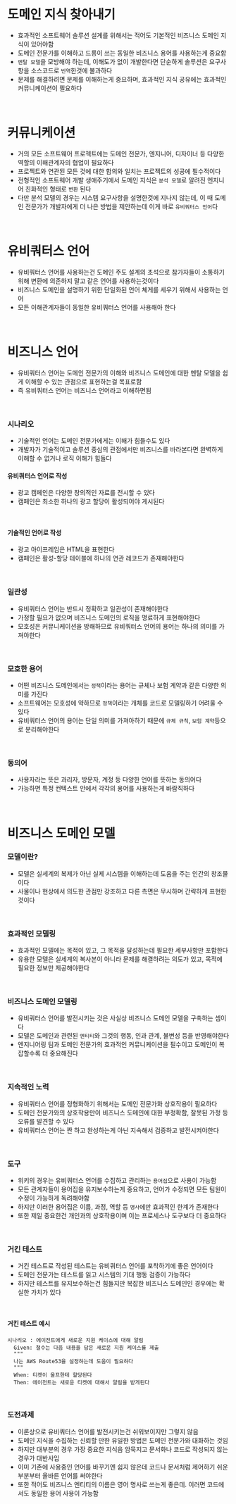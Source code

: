 # 도메인 지식 찾아내기

- 효과적인 소프트웨어 솔루션 설계를 위해서는 적어도 기본적인 비즈니스 도메인 지식이 있어야함
- 도메인 전문가를 이해하고 드릉이 쓰는 동일한 비즈니스 용어를 사용하는게 중요함
- `멘탈 모델`을 모방해야 하는데, 이해도가 없이 개발한다면 단순하게 솔루션은 요구사항을 소스코드로 `번역`한것에 불과하다
- 문제를 해결하려면 문제를 이해하는게 중요하며, 효과적인 지식 공유에는 효과적인 커뮤니케이션이 필요하다

<br>

# 커뮤니케이션

- 거의 모든 소프트웨어 프로젝트에는 도메인 전문가, 엔지니어, 디자이너 등 다양한 역할의 이해관계자의 협업이 필요하다
- 프로젝트와 연관된 모든 것에 대한 합의와 일치는 프로젝트의 성공에 필수적이다
- 전형적인 소프트웨어 개발 생애주기에서 도메인 지식은 `분석 모델`로 알려진 엔지니어 친화적인 형태로 `변환` 된다
- 다만 분석 모델의 경우는 시스템 요구사항을 설명한것에 지나지 않는데, 이 때 도메인 전문가가 개발자에게 더 나은 방법을 제안하는데 이게 바로 `유비쿼터스 언어`다

<br>

# 유비쿼터스 언어

- 유비쿼터스 언어를 사용하는건 도메인 주도 설계의 초석으로 참가자들이 소통하기 위해 변환에 의존하지 말고 같은 언어를 사용하는것이다
- 비즈니스 도메인을 설명하기 위한 단일화된 언어 쳬게를 세우기 위해서 사용하는 언어
- 모든 이해관계자들이 동일한 유비쿼터스 언어를 사용해아 한다

<br>

# 비즈니스 언어

- 유비쿼터스 언어는 도메인 전문가의 이해와 비즈니스 도메인에 대한 멘탈 모델을 쉽게 이해할 수 있는 관점으로 표현하는걸 목표로함
- 즉 유비쿼터스 언어는 비즈니스 언어라고 이해하면됨

<br>

### 시나리오

- 기술적인 언어는 도메인 전문가에게는 이해가 힘들수도 있다
- 개발자가 기술적이고 솔루션 중심의 관점에서만 비즈니스를 바라본다면 완벽하게 이해할 수 없거나 로직 이해가 힘들다

#### 유비쿼터스 언어로 작성

- 광고 캠페인은 다양한 창의적인 자료를 전시할 수 있다
- 캠페인은 최소한 하나의 광고 할당이 활성되어야 게시된다

<br>

#### 기술적인 언어로 작성

- 광고 아이프레임은 HTML을 표현한다
- 캠페인은 활성-할당 테이블에 하나의 연관 레코드가 존재해야한다

<br>

### 일관성

- 유비쿼터스 언어는 반드시 정확하고 일관성이 존재해야한다
- 가정할 필요가 없으며 비즈니스 도메인의 로직을 명료하게 표현해야한다
- 모호성은 커뮤니케이션을 방해하므로 유비쿼터스 언어의 용어는 하나의 의미를 가져야한다

<br>

### 모호한 용어

- 어떤 비즈니스 도메인에서는 `정책`이라는 용어는 규체나 보험 계약과 같은 다양한 의미를 가진다
- 소프트웨어는 모호성에 약하므로 `정책`이라는 개체를 코드로 모델링하기 어려울 수 있다
- 유비쿼터스 언어의 용어는 단일 의미를 가져아하기 때문에 `규체 규칙`, `보험 계약`등으로 분리해야한다

<br>

### 동의어

- 사용자라는 뜻은 과리자, 방문자, 계정 등 다양한 언어를 뜻하는 동의어다
- 가능하면 특정 컨텍스트 안에서 각각의 용어를 사용하는게 바람직하다

<br>

# 비즈니스 도메인 모델

### 모델이란?

- 모델은 실세계의 복제가 아닌 실제 시스템을 이해하는데 도움을 주는 인간의 창조물이다
- 사물이나 현상에서 의도한 관점만 강조하고 다른 측면은 무시하며 간략하게 표현한 것이다

<br>

### 효과적인 모델링

- 효과적인 모델에는 목적이 있고, 그 목적을 달성하는데 필요한 세부사항만 포함한다
- 유용한 모델은 실세계의 복사본이 아니라 문제를 해결하려는 의도가 있고, 목적에 필요한 정보만 제공해야한다

<br>

### 비즈니스 도메인 모델링

- 유비쿼터스 언어를 발전시키는 것은 사실상 비즈니스 도메인 모델을 구축하는 셈이다
- 모델은 도메인과 관련된 `엔티티`와 그것의 행동, 인과 관계, 불변성 등을 반영해야한다
- 엔지니어링 팀과 도메인 전문가의 효과적인 커뮤니케이션을 필수이고 도메인이 복잡할수록 더 중요해진다

<br>

### 지속적인 노력

- 유비쿼터스 언어를 정형화하기 위해서는 도메인 전문가화 상호작용이 필요하다
- 도메인 전문가와의 상호작용만이 비즈니스 도메인에 대한 부정확함, 잘못된 가정 등 오류를 발견할 수 있다
- 유비쿼터스 언어는 짠 하고 완성하는게 아닌 지속해서 검증하고 발전시켜야한다

<br>

### 도구

- 위키의 경우는 유비쿼터스 언어를 수집하고 관리하는 `용어집`으로 사용이 가능함
- 모든 관계자들이 용어집을 유지보수하는게 중요하고, 언어가 수정되면 모든 팀원이 수정이 가능하게 독려해야함
- 하지만 이러한 용어집은 이름, 과정, 역할 등 `명사`에만 효과적인 한계가 존재한다
- 또한 제일 중요한건 개인과의 상호작용이며 이는 프로세스나 도구보다 더 중요하다

<br>

### 거킨 테스트

- 거킨 테스트로 작성된 테스트는 유비쿼터스 언어를 포착하기에 좋은 언어이다
- 도메인 전문가는 테스트를 읽고 시스템의 기대 행동 검증이 가능하다
- 하지만 테스트를 유지보수하는건 힘들지만 복잡한 비즈니스 도메인인 경우에는 확실한 가치가 있다

<br>

#### 거킨 테스트 예시

```
시나리오 : 에이전트에게 새로운 지원 케이스에 대해 알림
  Given: 철수는 다음 내용을 담은 새로운 지원 케이스를 제출
  """
  나는 AWS Route53을 설정하는데 도움이 필요하다
  """
  When: 티켓이 울프한테 할당된다
  Then: 에이전트는 새로운 티켓에 대해서 알림을 받게된다
```

<br>

### 도전과제

- 이론상으로 유비쿼터스 언어를 발전시키는건 쉬워보이지만 그렇지 않음
- 도메인 지식을 수집하는 신뢰할 만한 유일한 방법은 도메인 전문가와 대화하는 것임
- 하지만 대부분의 경우 가장 중요한 지식음 암묵지고 문서화나 코드로 작성되지 않는 경우가 대반사임
- 이미 기존에 사용중인 언어를 바꾸기엔 쉽지 않은데 코드나 문서처럼 제어하기 쉬운 부분부터 올바른 언어를 써야한다
- 또한 적어도 비즈니스 엔티티의 이름은 영어 명사로 쓰는게 좋은데. 이러면 코드에서도 동일한 용어 사용이 가능함
